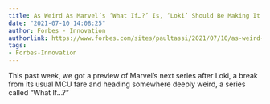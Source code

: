 ```yaml
---
title: As Weird As Marvel’s ‘What If…?’ Is, ‘Loki’ Should Be Making It Canon
date: "2021-07-10 14:08:25"
author: Forbes - Innovation
authorlink: https://www.forbes.com/sites/paultassi/2021/07/10/as-weird-as-marvels-what-if-is-loki-should-be-making-it-canon/
tags:
- Forbes-Innovation
---
```

This past week, we got a preview of Marvel’s next series after Loki, a break from its usual MCU fare and heading somewhere deeply weird, a series called “What If…?”